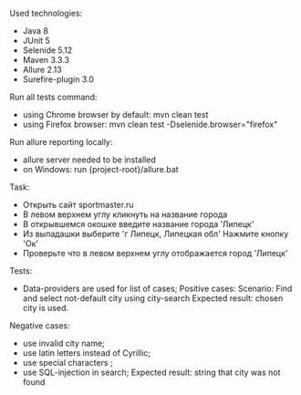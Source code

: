Used technologies:
- Java 8
- JUnit 5
- Selenide 5.12
- Maven 3.3.3
- Allure 2.13
- Surefire-plugin 3.0

Run all tests command:
- using Chrome browser by default: mvn clean test
- using Firefox browser: mvn clean test -Dselenide.browser="firefox"

Run allure reporting locally:
- allure server needed to be installed
- on Windows: run {project-root}/allure.bat

Task:
- Открыть сайт sportmaster.ru
- В левом верхнем углу кликнуть на название города
- В открывшемся окошке введите название города 'Липецк'
- Из выпадашки выберите 'г Липецк, Липецкая обл' Нажмите кнопку 'Ок'  
- Проверьте что в левом верхнем углу отображается город 'Липецк'

Tests:
- Data-providers are used for list of cases;
Positive cases:
Scenario: Find and select not-default city using city-search 
Expected result: chosen city is used.

Negative cases:
- use invalid city name;
- use latin letters instead of Cyrillic;
- use special characters ;
- use SQL-injection in search;
Expected result: string that city was not found
